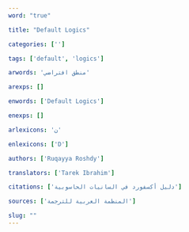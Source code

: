 ```yaml
---
word: "true"

title: "Default Logics"

categories: ['']

tags: ['default', 'logics']

arwords: 'منطق افتراضي'

arexps: []

enwords: ['Default Logics']

enexps: []

arlexicons: 'ن'

enlexicons: ['D']

authors: ['Ruqayya Roshdy']

translators: ['Tarek Ibrahim']

citations: ['دليل أكسفورد في السانيات الحاسوبية']

sources: ['المنظمة العربية للترجمة']

slug: ""
---
```

